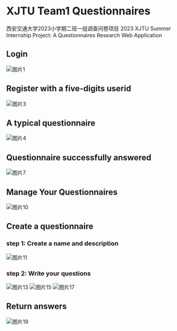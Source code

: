 # XJTU Team1 Questionnaires
西安交通大学2023小学期二班一组调查问卷项目
2023 XJTU Summer Internship Project: A Questionnaires Research Web Application

## Login

![图片1](https://github.com/degeneratorL/XJTU_Team1_Questionnaires/assets/93032558/52d481ac-785d-4e05-9680-9ba1a749cea0)

## Register with a five-digits userid

![图片3](https://github.com/degeneratorL/XJTU_Team1_Questionnaires/assets/93032558/a8947c7a-0647-46ad-85f0-b5f4cb484b9b)

## A typical questionnaire

![图片4](https://github.com/degeneratorL/XJTU_Team1_Questionnaires/assets/93032558/76068295-4dbb-418d-8372-d355f06eec3b)

## Questionnaire successfully  answered

![图片7](https://github.com/degeneratorL/XJTU_Team1_Questionnaires/assets/93032558/093fb310-065d-4250-95c4-b7471b74338d)

## Manage Your Questionnaires

![图片10](https://github.com/degeneratorL/XJTU_Team1_Questionnaires/assets/93032558/dd4140d8-9fca-4bfd-9cf6-dabf063a8cc1)

## Create a questionnaire
### step 1: Create a name and description

![图片11](https://github.com/degeneratorL/XJTU_Team1_Questionnaires/assets/93032558/0f20e945-3d94-4d8b-b522-aa98d76eda13)

### step 2: Write your questions

![图片13](https://github.com/degeneratorL/XJTU_Team1_Questionnaires/assets/93032558/3aaaff6f-bbb5-4f50-9458-3043dd614656)
![图片15](https://github.com/degeneratorL/XJTU_Team1_Questionnaires/assets/93032558/20d50913-7ee1-4f73-815a-421ae82cf0de)
![图片17](https://github.com/degeneratorL/XJTU_Team1_Questionnaires/assets/93032558/0025f887-e5d0-4f7c-b388-fbafe2a653aa)

## Return answers

![图片19](https://github.com/degeneratorL/XJTU_Team1_Questionnaires/assets/93032558/c1253d16-5c63-453c-9990-f919501db71e)

